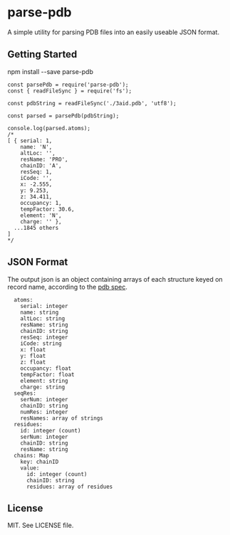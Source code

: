 # parse-pdb
A simple utility for parsing PDB files into an easily useable JSON format.

## Getting Started

  npm install --save parse-pdb

```
const parsePdb = require('parse-pdb');
const { readFileSync } = require('fs');

const pdbString = readFileSync('./3aid.pdb', 'utf8');

const parsed = parsePdb(pdbString);

console.log(parsed.atoms);
/*
[ { serial: 1,
    name: 'N',
    altLoc: '',
    resName: 'PRO',
    chainID: 'A',
    resSeq: 1,
    iCode: '',
    x: -2.555,
    y: 9.253,
    z: 34.411,
    occupancy: 1,
    tempFactor: 30.6,
    element: 'N',
    charge: '' },
  ...1845 others
]
*/
```

## JSON Format
The output json is an object containing arrays of each structure keyed on record name, according to the [pdb spec](http://www.wwpdb.org/documentation/file-format-content/format33/sect9.html).

```
  atoms:
    serial: integer
    name: string
    altLoc: string
    resName: string
    chainID: string
    resSeq: integer
    iCode: string
    x: float
    y: float
    z: float
    occupancy: float
    tempFactor: float
    element: string
    charge: string
  seqRes:
    serNum: integer
    chainID: string
    numRes: integer
    resNames: array of strings
  residues:
    id: integer (count)
    serNum: integer
    chainID: string
    resName: string
  chains: Map
    key: chainID
    value:
      id: integer (count)
      chainID: string
      residues: array of residues
```

## License
MIT.  See LICENSE file.
